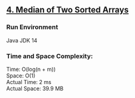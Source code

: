 ## [4. Median of Two Sorted Arrays](https://leetcode.com/problems/median-of-two-sorted-arrays/)

### Run Environment
Java JDK 14

### Time and Space Complexity:
Time: O(log(n + m))  
Space: O(1)  
Actual Time: 2 ms  
Actual Space: 39.9 MB
